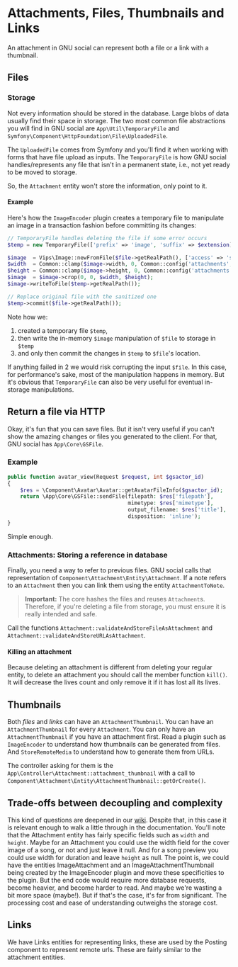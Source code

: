 # Attachments, Files, Thumbnails and Links

An attachment in GNU social can represent both a file or a link with a thumbnail.

## Files

### Storage
Not every information should be stored in the database. Large blobs of data usually
find their space in storage. The two most common file abstractions you will find in
GNU social are `App\Util\TemporaryFile` and
`Symfony\Component\HttpFoundation\File\UploadedFile`.

The `UploadedFile` comes from Symfony and you'll find it when
working with forms that have file upload as inputs. The
`TemporaryFile` is how GNU social handles/represents any file that isn't
in a permanent state, i.e., not yet ready to be moved to storage.

So, the `Attachment` entity won't store the information, only point to it.

#### Example
Here's how the `ImageEncoder` plugin creates a temporary file to manipulate an
image in a transaction fashion before committing its changes:

```php
// TemporaryFile handles deleting the file if some error occurs
$temp = new TemporaryFile(['prefix' => 'image', 'suffix' => $extension]);

$image  = Vips\Image::newFromFile($file->getRealPath(), ['access' => 'sequential']);
$width  = Common::clamp($image->width, 0, Common::config('attachments', 'max_width'));
$height = Common::clamp($image->height, 0, Common::config('attachments', 'max_height'));
$image  = $image->crop(0, 0, $width, $height);
$image->writeToFile($temp->getRealPath());

// Replace original file with the sanitized one
$temp->commit($file->getRealPath());
```

Note how we:
1. created a temporary file `$temp`,
2. then write the in-memory `$image` manipulation of `$file` to storage in `$temp`
3. and only then commit the changes in `$temp` to `$file`'s location.

If anything failed in 2 we would risk corrupting the input `$file`. In this case,
for performance's sake, most of the manipulation happens in memory. But it's
obvious that `TemporaryFile` can also be very useful for eventual in-storage
manipulations.

## Return a file via HTTP
Okay, it's fun that you can save files. But it isn't very
useful if you can't show the amazing changes or files you
generated to the client. For that, GNU social has
`App\Core\GSFile`.

### Example

```php
public function avatar_view(Request $request, int $gsactor_id)
{
    $res = \Component\Avatar\Avatar::getAvatarFileInfo($gsactor_id);
    return \App\Core\GSFile::sendFile(filepath: $res['filepath'],
                                      mimetype: $res['mimetype'],
                                      output_filename: $res['title'],
                                      disposition: 'inline');
}
```

Simple enough.

### Attachments: Storing a reference in database
Finally, you need a way to refer to previous files.
GNU social calls that representation of `Component\Attachment\Entity\Attachment`.
If a note refers to an `Attachment` then you can link them
using the entity `AttachmentToNote`. 

> **Important:** The core hashes the files and reuses
> `Attachment`s. Therefore, if you're deleting a file from
> storage, you must ensure it is really intended and safe.

Call the functions `Attachment::validateAndStoreFileAsAttachment`
and `Attachment::validateAndStoreURLAsAttachment`.

#### Killing an attachment

Because deleting an attachment is different from deleting your
regular entity, to delete an attachment you should call the
member function `kill()`. It will decrease the lives count and
only remove it if it has lost all its lives.

## Thumbnails

Both _files_ and _links_ can have an `AttachmentThumbnail`.
You can have an `AttachmentThumbnail` for every `Attachment`.
You can only have an `AttachmentThumbnail` if you have an
attachment first.
Read a plugin such as `ImageEncoder` to understand how thumbnails
can be generated from files. And `StoreRemoteMedia` to understand how to generate
them from URLs.

The controller asking for them is the `App\Controller\Attachment::attachment_thumbnail` with
a call to `Component\Attachment\Entity\AttachmentThumbnail::getOrCreate()`.

## Trade-offs between decoupling and complexity

This kind of questions are deepened in our [wiki](https://agile.gnusocial.rocks/doku.php?id=attachment).
Despite that, in this case it is relevant enough to walk
a little through in the documentation. You'll note that
the Attachment entity has fairly specific fields such
as `width` and `height`. Maybe for an Attachment
you could use the width field for the cover image of a
song, or not and just leave it null. And for a song
preview you could use width for duration and leave `height`
as null. The point is, we could have the entities
ImageAttachment and an ImageAttachmentThumbnail being
created by the ImageEncoder plugin and move these
specificities to the plugin. But the end code would
require more database requests, become heavier,
and become harder to read. And maybe we're wasting a
bit more space (maybe!). But if that's the case, it's
far from significant. The processing cost and ease of
understanding outweighs the storage cost.

## Links

We have Links entities for representing links, these are
used by the Posting component to represent remote urls.
These are fairly similar to the attachment entities.